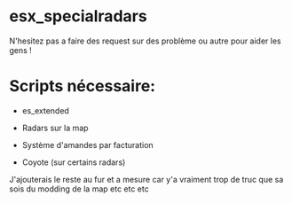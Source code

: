 # esx_specialradars
 N'hesitez pas a faire des request sur des problème ou autre pour aider les gens !

# Scripts nécessaire:
- es_extended

- Radars sur la map
- Système d'amandes par facturation
- Coyote (sur certains radars)

J'ajouterais le reste au fur et a mesure car y'a vraiment trop de truc que sa sois du modding de la map etc etc etc
